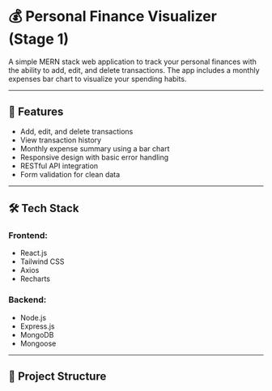 # 💰 Personal Finance Visualizer (Stage 1)

A simple MERN stack web application to track your personal finances with the ability to add, edit, and delete transactions. The app includes a monthly expenses bar chart to visualize your spending habits.

---

## 🚀 Features

- Add, edit, and delete transactions
- View transaction history
- Monthly expense summary using a bar chart
- Responsive design with basic error handling
- RESTful API integration
- Form validation for clean data

---

## 🛠️ Tech Stack

### Frontend:
- React.js
- Tailwind CSS
- Axios
- Recharts

### Backend:
- Node.js
- Express.js
- MongoDB
- Mongoose

---

## 📁 Project Structure

